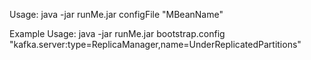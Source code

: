 Usage: java -jar runMe.jar configFile "MBeanName" 


Example Usage: java -jar runMe.jar bootstrap.config "kafka.server:type=ReplicaManager,name=UnderReplicatedPartitions"
